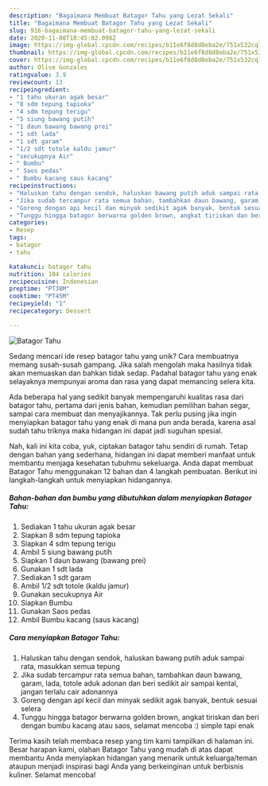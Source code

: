 ```yaml
---
description: "Bagaimana Membuat Batagor Tahu yang Lezat Sekali"
title: "Bagaimana Membuat Batagor Tahu yang Lezat Sekali"
slug: 916-bagaimana-membuat-batagor-tahu-yang-lezat-sekali
date: 2020-11-08T18:45:02.098Z
image: https://img-global.cpcdn.com/recipes/b11e6f8d8d8eba2e/751x532cq70/batagor-tahu-foto-resep-utama.jpg
thumbnail: https://img-global.cpcdn.com/recipes/b11e6f8d8d8eba2e/751x532cq70/batagor-tahu-foto-resep-utama.jpg
cover: https://img-global.cpcdn.com/recipes/b11e6f8d8d8eba2e/751x532cq70/batagor-tahu-foto-resep-utama.jpg
author: Olive Gonzales
ratingvalue: 3.9
reviewcount: 13
recipeingredient:
- "1 tahu ukuran agak besar"
- "8 sdm tepung tapioka"
- "4 sdm tepung terigu"
- "5 siung bawang putih"
- "1 daun bawang bawang prei"
- "1 sdt lada"
- "1 sdt garam"
- "1/2 sdt totole kaldu jamur"
- "secukupnya Air"
- " Bumbu"
- " Saos pedas"
- " Bumbu kacang saus kacang"
recipeinstructions:
- "Haluskan tahu dengan sendok, haluskan bawang putih aduk sampai rata, masukkan semua tepung"
- "Jika sudab tercampur rata semua bahan, tambahkan daun bawang, garam, lada, totole aduk adonan dan beri sedikit air sampai kental, jangan terlalu cair adonannya"
- "Goreng dengan api kecil dan minyak sedikit agak banyak, bentuk sesuai selera"
- "Tunggu hingga batagor berwarna golden brown, angkat tiriskan dan beri dengan bumbu kacang atau saos, selamat mencoba :) simple tapi enak"
categories:
- Resep
tags:
- batagor
- tahu

katakunci: batagor tahu 
nutrition: 104 calories
recipecuisine: Indonesian
preptime: "PT38M"
cooktime: "PT45M"
recipeyield: "1"
recipecategory: Dessert

---
```



![Batagor Tahu](https://img-global.cpcdn.com/recipes/b11e6f8d8d8eba2e/751x532cq70/batagor-tahu-foto-resep-utama.jpg)

Sedang mencari ide resep batagor tahu yang unik? Cara membuatnya memang susah-susah gampang. Jika salah mengolah maka hasilnya tidak akan memuaskan dan bahkan tidak sedap. Padahal batagor tahu yang enak selayaknya mempunyai aroma dan rasa yang dapat memancing selera kita.

Ada beberapa hal yang sedikit banyak mempengaruhi kualitas rasa dari batagor tahu, pertama dari jenis bahan, kemudian pemilihan bahan segar, sampai cara membuat dan menyajikannya. Tak perlu pusing jika ingin menyiapkan batagor tahu yang enak di mana pun anda berada, karena asal sudah tahu triknya maka hidangan ini dapat jadi suguhan spesial.




Nah, kali ini kita coba, yuk, ciptakan batagor tahu sendiri di rumah. Tetap dengan bahan yang sederhana, hidangan ini dapat memberi manfaat untuk membantu menjaga kesehatan tubuhmu sekeluarga. Anda dapat membuat Batagor Tahu menggunakan 12 bahan dan 4 langkah pembuatan. Berikut ini langkah-langkah untuk menyiapkan hidangannya.

<!--inarticleads1-->

##### Bahan-bahan dan bumbu yang dibutuhkan dalam menyiapkan Batagor Tahu:

1. Sediakan 1 tahu ukuran agak besar
1. Siapkan 8 sdm tepung tapioka
1. Siapkan 4 sdm tepung terigu
1. Ambil 5 siung bawang putih
1. Siapkan 1 daun bawang (bawang prei)
1. Gunakan 1 sdt lada
1. Sediakan 1 sdt garam
1. Ambil 1/2 sdt totole (kaldu jamur)
1. Gunakan secukupnya Air
1. Siapkan  Bumbu
1. Gunakan  Saos pedas
1. Ambil  Bumbu kacang (saus kacang)




<!--inarticleads2-->

##### Cara menyiapkan Batagor Tahu:

1. Haluskan tahu dengan sendok, haluskan bawang putih aduk sampai rata, masukkan semua tepung
1. Jika sudab tercampur rata semua bahan, tambahkan daun bawang, garam, lada, totole aduk adonan dan beri sedikit air sampai kental, jangan terlalu cair adonannya
1. Goreng dengan api kecil dan minyak sedikit agak banyak, bentuk sesuai selera
1. Tunggu hingga batagor berwarna golden brown, angkat tiriskan dan beri dengan bumbu kacang atau saos, selamat mencoba :) simple tapi enak




Terima kasih telah membaca resep yang tim kami tampilkan di halaman ini. Besar harapan kami, olahan Batagor Tahu yang mudah di atas dapat membantu Anda menyiapkan hidangan yang menarik untuk keluarga/teman ataupun menjadi inspirasi bagi Anda yang berkeinginan untuk berbisnis kuliner. Selamat mencoba!
